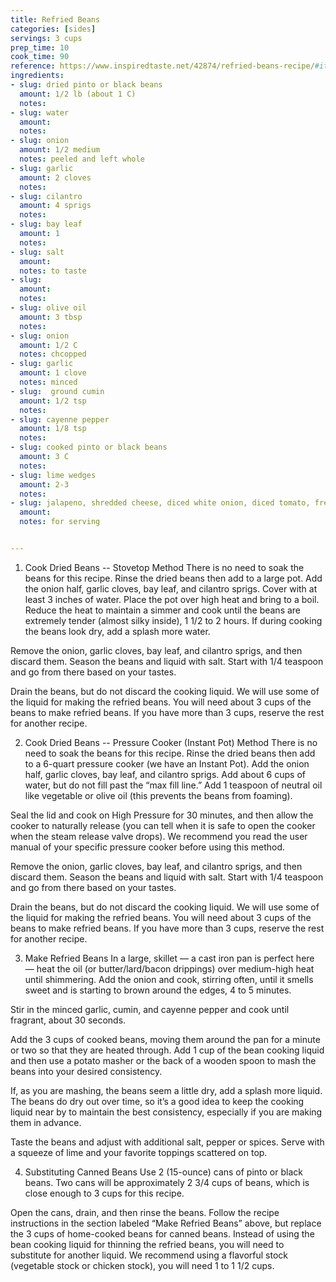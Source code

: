 ```yaml
---
title: Refried Beans
categories: [sides]
servings: 3 cups
prep_time: 10
cook_time: 90
reference: https://www.inspiredtaste.net/42874/refried-beans-recipe/#itr-recipe-42874
ingredients:
- slug: dried pinto or black beans
  amount: 1/2 lb (about 1 C)
  notes:
- slug: water
  amount:
  notes:
- slug: onion
  amount: 1/2 medium
  notes: peeled and left whole
- slug: garlic
  amount: 2 cloves
  notes:
- slug: cilantro
  amount: 4 sprigs
  notes:
- slug: bay leaf
  amount: 1
  notes:
- slug: salt
  amount:
  notes: to taste
- slug:
  amount:
  notes:
- slug: olive oil
  amount: 3 tbsp
  notes:
- slug: onion
  amount: 1/2 C
  notes: chcopped
- slug: garlic
  amount: 1 clove
  notes: minced
- slug:  ground cumin
  amount: 1/2 tsp
  notes:
- slug: cayenne pepper
  amount: 1/8 tsp
  notes:
- slug: cooked pinto or black beans
  amount: 3 C
  notes:
- slug: lime wedges
  amount: 2-3
  notes:
- slug: jalapeno, shredded cheese, diced white onion, diced tomato, fresh cilantro
  amount:
  notes: for serving


---
```


1. Cook Dried Beans -- Stovetop Method
There is no need to soak the beans for this recipe. Rinse the dried beans then add to a large pot. Add the onion half, garlic cloves, bay leaf, and cilantro sprigs. Cover with at least 3 inches of water. Place the pot over high heat and bring to a boil. Reduce the heat to maintain a simmer and cook until the beans are extremely tender (almost silky inside), 1 1/2 to 2 hours. If during cooking the beans look dry, add a splash more water.

 Remove the onion, garlic cloves, bay leaf, and cilantro sprigs, and then discard them. Season the beans and liquid with salt. Start with 1/4 teaspoon and go from there based on your tastes.

 Drain the beans, but do not discard the cooking liquid. We will use some of the liquid for making the refried beans. You will need about 3 cups of the beans to make refried beans. If you have more than 3 cups, reserve the rest for another recipe.


2. Cook Dried Beans -- Pressure Cooker (Instant Pot) Method
There is no need to soak the beans for this recipe. Rinse the dried beans then add to a 6-quart pressure cooker (we have an Instant Pot). Add the onion half, garlic cloves, bay leaf, and cilantro sprigs. Add about 6 cups of water, but do not fill past the “max fill line.” Add 1 teaspoon of neutral oil like vegetable or olive oil (this prevents the beans from foaming).

 Seal the lid and cook on High Pressure for 30 minutes, and then allow the cooker to naturally release (you can tell when it is safe to open the cooker when the steam release valve drops). We recommend you read the user manual of your specific pressure cooker before using this method.

 Remove the onion, garlic cloves, bay leaf, and cilantro sprigs, and then discard them. Season the beans and liquid with salt. Start with 1/4 teaspoon and go from there based on your tastes.

 Drain the beans, but do not discard the cooking liquid. We will use some of the liquid for making the refried beans. You will need about 3 cups of the beans to make refried beans. If you have more than 3 cups, reserve the rest for another recipe.


3. Make Refried Beans
In a large, skillet — a cast iron pan is perfect here — heat the oil (or butter/lard/bacon drippings) over medium-high heat until shimmering. Add the onion and cook, stirring often, until it smells sweet and is starting to brown around the edges, 4 to 5 minutes.

 Stir in the minced garlic, cumin, and cayenne pepper and cook until fragrant, about 30 seconds.

 Add the 3 cups of cooked beans, moving them around the pan for a minute or two so that they are heated through. Add 1 cup of the bean cooking liquid and then use a potato masher or the back of a wooden spoon to mash the beans into your desired consistency.

 If, as you are mashing, the beans seem a little dry, add a splash more liquid. The beans do dry out over time, so it’s a good idea to keep the cooking liquid near by to maintain the best consistency, especially if you are making them in advance.

 Taste the beans and adjust with additional salt, pepper or spices. Serve with a squeeze of lime and your favorite toppings scattered on top.


4. Substituting Canned Beans
Use 2 (15-ounce) cans of pinto or black beans. Two cans will be approximately 2 3/4 cups of beans, which is close enough to 3 cups for this recipe.

 Open the cans, drain, and then rinse the beans. Follow the recipe instructions in the section labeled “Make Refried Beans” above, but replace the 3 cups of home-cooked beans for canned beans. Instead of using the bean cooking liquid for thinning the refried beans, you will need to substitute for another liquid. We recommend using a flavorful stock (vegetable stock or chicken stock), you will need 1 to 1 1/2 cups.
